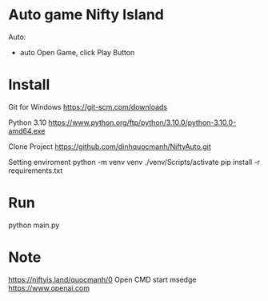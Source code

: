 # Auto game Nifty Island
Auto:
- auto Open Game, click Play Button


# Install 
Git for Windows
https://git-scm.com/downloads

Python 3.10
https://www.python.org/ftp/python/3.10.0/python-3.10.0-amd64.exe

Clone Project
https://github.com/dinhquocmanh/NiftyAuto.git

Setting enviroment
python -m venv venv
./venv/Scripts/activate
pip install -r requirements.txt

# Run
python main.py


# Note
https://niftyis.land/quocmanh/0
Open CMD
start msedge https://www.openai.com
